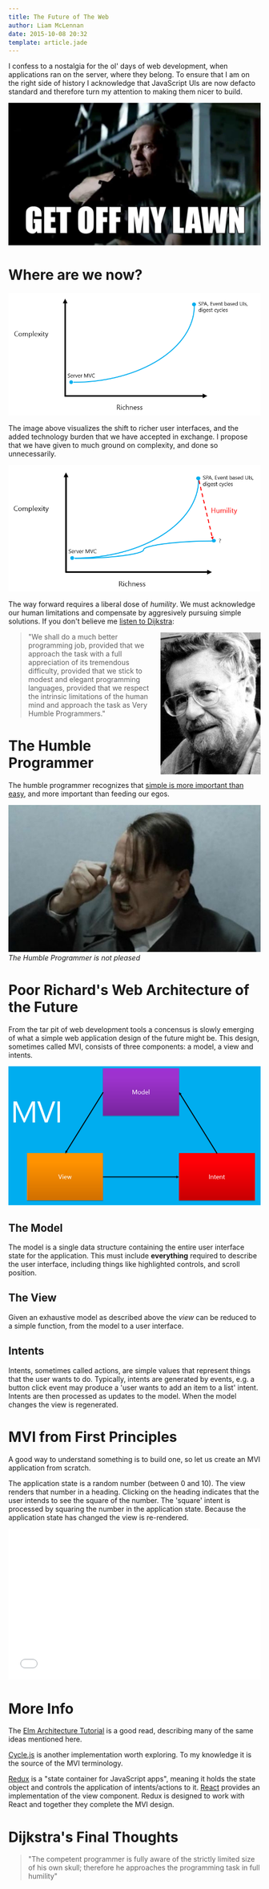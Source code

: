 ```yaml
---
title: The Future of The Web
author: Liam McLennan
date: 2015-10-08 20:32
template: article.jade
---
```


I confess to a nostalgia for the ol' days of web development, when applications ran on the server, where they belong. To ensure that I am on the right side of history I acknowledge that JavaScript UIs are now defacto standard and therefore turn my attention to making them nicer to build. 


<img src="getofflawn.jpg" alt="Get off my lawn"/>


Where are we now?
==============

<img src="g.png" alt="web tech graph" />

The image above visualizes the shift to richer user interfaces, and the added technology burden that we have accepted in exchange. I propose that we have given to much ground on complexity, and done so unnecessarily. 

<img src="g2.png" alt="web tech + humility" />

The way forward requires a liberal dose of *humility*. We must acknowledge our human limitations and compensate by aggresively pursuing simple solutions. If you don't believe me [listen to Dijkstra](https://www.cs.utexas.edu/~EWD/transcriptions/EWD03xx/EWD340.html):

> <img style="width:200px" src="dijkstra.jpg" alt="Dijkstra" align="right"/> "We shall do a much better programming job, provided that we approach the task with a full appreciation of its tremendous difficulty, provided that we stick to modest and elegant programming languages, provided that we respect the intrinsic limitations of the human mind and approach the task as Very Humble Programmers."

The Humble Programmer
=====================

The humble programmer recognizes that [simple is more important than easy](http://www.infoq.com/presentations/Simple-Made-Easy), and more important than feeding our egos.

<img src="hitler.jpg" alt="The humble programmer is not pleased" /><br/>
*The Humble Programmer is not pleased*

Poor Richard's Web Architecture of the Future
=============================================

From the tar pit of web development tools a concensus is slowly emerging of what a simple web application design of the future might be. This design, sometimes called MVI, consists of three components: a model, a view and intents.

<img src="mvi.png" alt="MVI" />

The Model
-------

The model is a single data structure containing the entire user interface state for the application. This must include **everything** required to describe the user interface, including things like highlighted controls, and scroll position. 

The View
--------

Given an exhaustive model as described above the *view* can be reduced to a simple function, from the model to a user interface. 

Intents
------

Intents, sometimes called actions, are simple values that represent things that the user wants to do. Typically, intents are generated by events, e.g. a button click event may produce a 'user wants to add an item to a list' intent. Intents are then processed as updates to the model. When the model changes the view is regenerated. 

MVI from First Principles
=======================

A good way to understand something is to build one, so let us create an MVI application from scratch. 

The application state is a random number (between 0 and 10). The view renders that number in a heading. Clicking on the heading indicates that the user intends to see the square of the number. The 'square' intent is processed by squaring the number in the application state. Because the application state has changed the view is re-rendered.

<iframe width="100%" height="300" src="//jsfiddle.net/b6gosd2d/embedded/result,js" allowfullscreen="allowfullscreen" frameborder="0"></iframe>

More Info
=========

The [Elm Architecture Tutorial](https://github.com/evancz/elm-architecture-tutorial/) is a good read, describing many of the same ideas mentioned here. 

[Cycle.js](http://cycle.js.org/) is another implementation worth exploring. To my knowledge it is the source of the MVI terminology. 

[Redux](https://github.com/rackt/redux) is a "state container for JavaScript apps", meaning it holds the state object and controls the application of intents/actions to it. [React](http://facebook.github.io/react/) provides an implementation of the view component. Redux is designed to work with React and together they complete the MVI design. 

Dijkstra's Final Thoughts
==============

> "The competent programmer is fully aware of the strictly limited size of his own skull; therefore he approaches the programming task in full humility"








